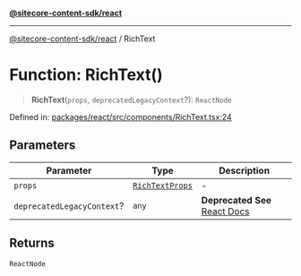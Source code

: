 [**@sitecore-content-sdk/react**](../README.md)

***

[@sitecore-content-sdk/react](../README.md) / RichText

# Function: RichText()

> **RichText**(`props`, `deprecatedLegacyContext`?): `ReactNode`

Defined in: [packages/react/src/components/RichText.tsx:24](https://github.com/Sitecore/content-sdk/blob/d66d73920955c32f18807cacf98f4ede97be14bd/packages/react/src/components/RichText.tsx#L24)

## Parameters

| Parameter | Type | Description |
| ------ | ------ | ------ |
| `props` | [`RichTextProps`](../interfaces/RichTextProps.md) | - |
| `deprecatedLegacyContext`? | `any` | **Deprecated** **See** [React Docs](https://legacy.reactjs.org/docs/legacy-context.html#referencing-context-in-lifecycle-methods) |

## Returns

`ReactNode`
